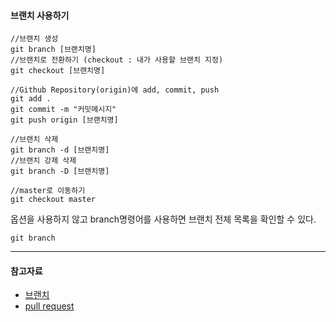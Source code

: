 #### 브랜치 사용하기

```shell
//브랜치 생성
git branch [브랜치명]
//브랜치로 전환하기 (checkout : 내가 사용할 브랜치 지정)
git checkout [브랜치명]

//Github Repository(origin)에 add, commit, push
git add .
git commit -m "커밋메시지"
git push origin [브랜치명]

//브랜치 삭제
git branch -d [브랜치명]
//브랜치 강제 삭제
git branch -D [브랜치명]

//master로 이동하기
git checkout master
```



옵션을 사용하지 않고 branch명령어를 사용하면 브랜치 전체 목록을 확인할 수 있다.

```
git branch
```

---

#### 참고자료
- [브랜치](https://backlog.com/git-tutorial/kr/stepup/stepup2_1.html)
- [pull request](https://velog.io/@zansol/Pull-Request-%EC%9D%B4%ED%95%B4%ED%95%98%EA%B8%B0)

